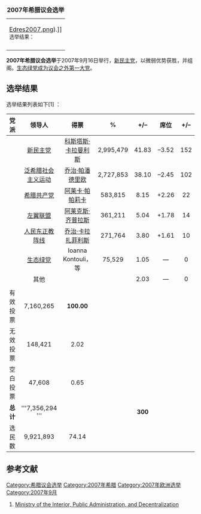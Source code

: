 <table>
<caption><strong>2007年希腊议会选举</strong></caption>
<tbody>
<tr class="odd">
<td><p><a href="https://zh.wikipedia.org/wiki/File:Edres2007.png" title="fig:Edres2007.png">Edres2007.png</a>).]]<br />
<small>选举结果：</small></p></td>
</tr>
<tr class="even">
<td></td>
</tr>
</tbody>
</table>

**2007年希腊议会选举**于2007年9月16日举行，[新民主党](https://zh.wikipedia.org/wiki/新民主党_\(希腊\) "wikilink")，以微弱优势获胜，并组阁。[生态绿党成为议会之外第一大党](https://zh.wikipedia.org/wiki/生态绿党_\(希腊\) "wikilink")。

## 选举结果

选举结果列表如下\[1\] ：

|   党派   |                             领导人                              |                               得票                                |     %     |  \+/–   |   席位   | \+/– |
| :----: | :----------------------------------------------------------: | :-------------------------------------------------------------: | :-------: | :-----: | :----: | :--: |
|        | [新民主党](https://zh.wikipedia.org/wiki/新民主党_\(希腊\) "wikilink") |         [科斯塔斯·卡拉曼利斯](../Page/科斯塔斯·卡拉曼利斯.md "wikilink")          | 2,995,479 |  41.83  | –3.52  | 152  |
|        |         [泛希腊社会主义运动](../Page/泛希腊社会主义运动.md "wikilink")         |           [乔治·帕潘德里欧](../Page/乔治·帕潘德里欧.md "wikilink")            | 2,727,853 |  38.10  | –2.45  | 102  |
|        |   [希腊共产党](https://zh.wikipedia.org/wiki/希腊共产党 "wikilink")    |  [阿莱卡·帕帕莉卡](https://zh.wikipedia.org/wiki/阿莱卡·帕帕莉卡 "wikilink")  |  583,815  |  8.15   | \+2.26 |  22  |
|        | [左翼联盟](https://zh.wikipedia.org/wiki/左翼联盟_\(希腊\) "wikilink") | [阿莱克斯·齐普拉斯](https://zh.wikipedia.org/wiki/阿莱克斯·齐普拉斯 "wikilink") |  361,211  |  5.04   | \+1.78 |  14  |
|        | [人民东正教阵线](https://zh.wikipedia.org/wiki/人民东正教阵线 "wikilink")  | [乔治·卡拉扎菲利斯](https://zh.wikipedia.org/wiki/乔治·卡拉扎菲利斯 "wikilink") |  271,764  |  3.80   | \+1.61 |  10  |
|        | [生态绿党](https://zh.wikipedia.org/wiki/生态绿党_\(希腊\) "wikilink") |                        Ioanna Kontouli，等                        |  75,529   |  1.05   |   —    |  0   |
|        |                              其他                              |                                                                 |           |  2.03   |   —    |  0   |
|        |                                                              |                                                                 |           |         |        |      |
|  有效投票  |                          7,160,265                           |                           **100.00**                            |           |         |        |      |
|  无效投票  |                           148,421                            |                              2.02                               |           |         |        |      |
|  空白投票  |                            47,608                            |                              0.65                               |           |         |        |      |
| **总计** |                       '''7,356,294 '''                       |                                                                 |           | **300** |        |      |
|  选民数   |                          9,921,893                           |                              74.14                              |           |         |        |      |

## 参考文献

<references/>

[Category:希腊议会选举](https://zh.wikipedia.org/wiki/Category:希腊议会选举 "wikilink") [Category:2007年希腊](https://zh.wikipedia.org/wiki/Category:2007年希腊 "wikilink") [Category:2007年欧洲选举](https://zh.wikipedia.org/wiki/Category:2007年欧洲选举 "wikilink") [Category:2007年9月](https://zh.wikipedia.org/wiki/Category:2007年9月 "wikilink")

1.  [Ministry of the Interior, Public Administration, and Decentralization](http://www.ekloges.ypes.gr/pages_en/index.html)